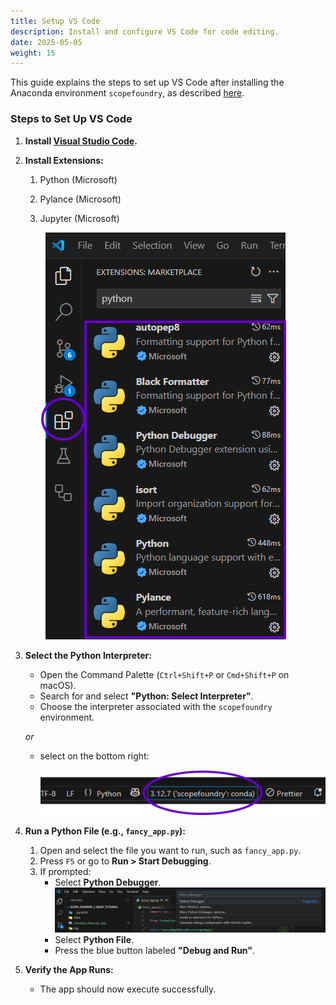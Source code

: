 ```yaml
---
title: Setup VS Code
description: Install and configure VS Code for code editing.
date: 2025-05-05
weight: 15
---
```


[anaconda_dl]: https://www.continuum.io/downloads  
[Eclipse]: http://www.eclipse.org  
[PyDev]: http://www.pydev.org  
[conda_env]: http://conda.pydata.org/docs/using/envs.html  
[install ScopeFoundry]: /docs/1_getting-started/  
[Qt Creator]: https://www.qt.io/offline-installers  

This guide explains the steps to set up VS Code after installing the Anaconda environment `scopefoundry`, as described [here][install ScopeFoundry].

### Steps to Set Up VS Code

1. **Install [Visual Studio Code](https://code.visualstudio.com/download).**

2. **Install Extensions:**
   1. Python (Microsoft)  
   2. Pylance (Microsoft)  
   3. Jupyter (Microsoft)  

      ![vs-code-extensions](vs-code-extensions.png)

3. **Select the Python Interpreter:**
   - Open the Command Palette (`Ctrl+Shift+P` or `Cmd+Shift+P` on macOS).
   - Search for and select **"Python: Select Interpreter"**.
   - Choose the interpreter associated with the `scopefoundry` environment.

   *or*

   - select on the bottom right: 

      ![vs-code-select-interpreter](vs-code-select-interpreter.png)
   

4. **Run a Python File (e.g., `fancy_app.py`):**
   1. Open and select the file you want to run, such as `fancy_app.py`.
   2. Press `F5` or go to **Run > Start Debugging**.
   3. If prompted:
      - Select **Python Debugger**.  
        ![vs-code-run](vs-code-run.png)
      - Select **Python File**.
      - Press the blue button labeled **"Debug and Run"**.

5. **Verify the App Runs:**
   - The app should now execute successfully.